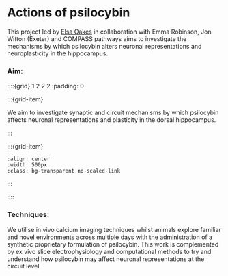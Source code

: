 # Actions of psilocybin 

This project led by [Elsa Oakes](../our-team/members/elsaoakes) in collaboration with Emma Robinson, Jon Witton (Exeter) and COMPASS pathways aims to investigate the mechanisms by which psilocybin alters neuronal representations and neuroplasticity in the hippocampus. 



### Aim:

::::{grid} 1 2 2 2
:padding: 0

:::{grid-item}

We aim to investigate synaptic and circuit mechanisms by which psilocybin affects neuronal representations and plasticity in the dorsal hippocampus. 

:::

:::{grid-item}


```{image} ../img/projects/psilocybin_FOV.png 
:align: center
:width: 500px
:class: bg-transparent no-scaled-link
```

:::

::::


### Techniques:
We utilise in vivo calcium imaging techniques whilst animals explore familiar and novel environments across multiple days with the administration of a synthetic proprietary formulation of psilocybin. This work is complemented by ex vivo slice electrophysiology and computational methods to try and understand how psilocybin may affect neuronal representations at the circuit level. 


&nbsp;






